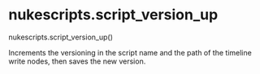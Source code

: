 # nukescripts.script_version_up
nukescripts.script_version_up()

Increments the versioning in the script name and the path of the timeline write nodes, then saves the new version.